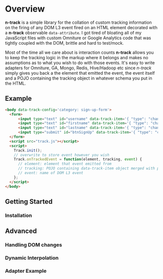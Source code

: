# Overview

**n-track** is a simple library for the collation of custom tracking information on the firing of any DOM L3 event fired on an HTML element decorated with a **n-track** observable `data-attribute`. I got tired of bloating all of my JavaScript files with custom Omniture or Google Analytics code that was tightly coupled with the DOM, brittle and hard to test/mock.

Most of the time all we care about is interaction counts **n-track** allows you to keep the tracking logic in the markup where it belongs and makes no assumptions as to what you wish to do with those events. It's easy to write adapters for Omniture, GA, Mongo, Redis, Hive/Hadoop etc since *n-track* simply gives you back a the element that emitted the event, the event itself and a POJO containing the tracking object in whatever schema you put in the HTML.

## Example

```html
<body data-track-config='category: sign-up-form'>
  <form>
      <input type="text" id="username" data-track-item='{ "type": "change", "action": "change-username" }'>
      <input type="text" id="firstname" data-track-item='{ "type": "change", "action": "change-firstname" }'>
      <input type="text" id="lastname" data-track-item='{ "type": "change", "action": "change-lastname" }'>
      <input type="submit" id="btnSignUp" data-track-item='{ "type": "click", "action": "submit" }' />
  </form>
  <script src="track.js"></script>
  <script>
    Track.init();
    // overwrite to store event however you wish
    Track.onTrackedEvent = function(element, tracking, event) {
      // element: element that event emitted from
      // tracking: POJO containing data-track-item object merged with parent data-track-config
      // event: name of DOM L3 event
    };
  </script>
</body>
```

## Getting Started

### Installation

## Advanced

### Handling DOM changes

### Dynamic Interpolation

### Adapter Example
